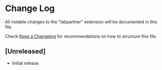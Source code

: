 # Change Log

All notable changes to the "labpartner" extension will be documented in this file.

Check [Keep a Changelog](http://keepachangelog.com/) for recommendations on how to structure this file.

## [Unreleased]

- Initial release